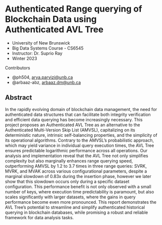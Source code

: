 # Authenticated Range querying of Blockchain Data using Authenticated AVL Tree
* University of New Brunswick
* Big Data Systems Course - CS6545
* Instructor: Dr. Suprio Ray
* Winter 2023

Contributors
* @ph504, arya.parvizi@unb.ca 
* @arbaaz-abz, arbaaz.dm@unb.ca

## Abstract
In the rapidly evolving domain of blockchain data management, the need for authenticated data structures that can facilitate both integrity verification and efficient data querying has become increasingly necessary. This project proposes an Authenticated AVL Tree as an alternative to the Authenticated Multi-Version Skip List (AMVSL), capitalizing on its deterministic nature, intrinsic self-balancing properties, and the simplicity of its operational algorithms. Contrary to the AMVSL’s probabilistic approach, which may yield variance in individual query execution times, the AVL Tree ensures predictable logarithmic performance across all operations. Our analysis and implementation reveal that the AVL Tree not only simplifies complexity but also marginally enhances range querying speed, outperforming AMVSL by 1.2 to 3.7 times in three range queries: SVRK, MVRK, and MVAK across various configurational parameters, despite a marginal slowdown of 0.83x during the insertion phase, however we later show that this slowdown occurs only during a specific dataset configuration. This performance benefit is not only observed with a small number of keys, where execution time predictability is paramount, but also scales significantly with larger datasets, where the gains in query performance become even more pronounced. This report demonstrates the AVL Tree’s potential to streamline and simplify authenticated historical querying in blockchain databases, while promising a robust and reliable framework for data analysis tasks. 
